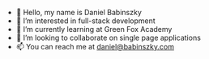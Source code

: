 - 👋 Hello, my name is Daniel Babinszky
- 👀 I’m interested in full-stack development
- 🌱 I’m currently learning at Green Fox Academy
- 💞️ I’m looking to collaborate on single page applications
- 📫 You can reach me at daniel@babinszky.com

